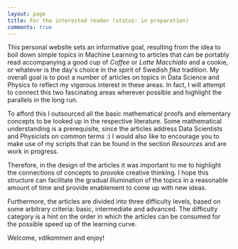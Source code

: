 ```yaml
---
layout: page
title: For the interested reader (status: in preparation)
comments: true
---
```


This personal website sets an informative goal, resulting from the idea to boil down simple topics in Machine Learning to articles that can be portably read accompanying a good cup of *Coffee* or *Latte Macchiato* and a cookie, or whatever is the day's choice in the spirit of Swedish *fika* tradition. My overall goal is to post a number of articles on topics in Data Science and Physics to reflect my vigorous interest in these areas. In fact, I will attempt to connect this two fascinating areas wherever possible and highlight the parallels in the long run. 

To afford this I outsourced all the basic mathematical proofs and elementary concepts to be looked up in the respective literature. Some mathematical understanding is a prerequisite, since the articles address Data Scientists and Physicists on common terms :) I would also like to encourage you to make use of my scripts that can be found in the section *Resources* and are work in progress. 

Therefore, in the design of the articles it was important to me to highlight the connections of concepts to provoke creative thinking. I hope this structure can facilitate the gradual illumination of the topics in a reasonable amount of time and provide enablement to come up with new ideas. 

Furthermore, the articles are divided into three difficulty levels, based on some arbitrary criteria: basic, intermediate and advanced. The difficulty category is a hint on the order in which the articles can be consumed for the possible speed up of the learning curve. 

Welcome, *välkommen* and enjoy! 

<!--![jekyll template mediumish]({{site.baseurl}}/assets/images/mediumish-jekyll-template.png){: .shadow}-->


<!--<a href="https://www.buymeacoffee.com/sal" target="_blank"><img src="https://www.buymeacoffee.com/assets/img/custom_images/orange_img.png" alt="Buy Me A Coffee" style="height: auto !important;width: auto !important;" ></a>-->
